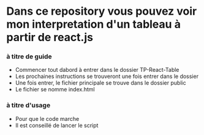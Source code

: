 <h1>Dans ce repository vous pouvez voir mon interpretation d'un tableau
à partir de react.js</h1>

<h3>à titre de guide</h3>
<ul>
    <li>Commencer tout dabord à entrer dans le dossier TP-React-Table</li>
    <li>Les prochaines instructions se trouveront une fois entrer dans le dossier</li>
    <li>Une fois entrer, le fichier principale se trouve dans le dossier public</li>
    <li>Le fichier se nomme index.html</li>
</ul>

<h3>à titre d'usage</h3>
<ul>
    <li>Pour que le code marche</li>
    <li>Il est conseillé de lancer le script</li>